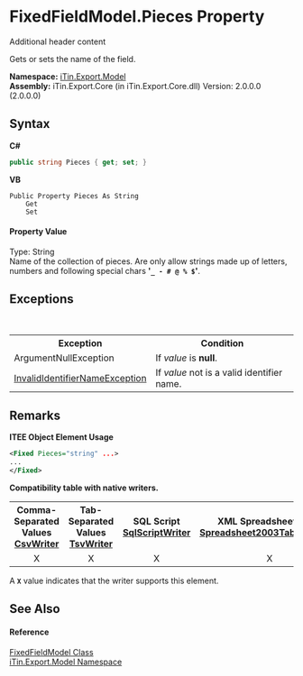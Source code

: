 # FixedFieldModel.Pieces Property 
Additional header content 

Gets or sets the name of the field.

**Namespace:**&nbsp;<a href="N_iTin_Export_Model">iTin.Export.Model</a><br />**Assembly:**&nbsp;iTin.Export.Core (in iTin.Export.Core.dll) Version: 2.0.0.0 (2.0.0.0)

## Syntax

**C#**<br />
``` C#
public string Pieces { get; set; }
```

**VB**<br />
``` VB
Public Property Pieces As String
	Get
	Set
```


#### Property Value
Type: String<br />Name of the collection of pieces. Are only allow strings made ​​up of letters, numbers and following special chars <strong>'`_ - # @ % $`'</strong>.

## Exceptions
&nbsp;<table><tr><th>Exception</th><th>Condition</th></tr><tr><td>ArgumentNullException</td><td>If *value* is <strong>null</strong>.</td></tr><tr><td><a href="T_iTin_Export_Model_InvalidIdentifierNameException">InvalidIdentifierNameException</a></td><td>If *value* not is a valid identifier name.</td></tr></table>

## Remarks

**ITEE Object Element Usage**<br />
``` XML
<Fixed Pieces="string" ...>
...
</Fixed>
```


<strong>Compatibility table with native writers.</strong><table><tr><th>Comma-Separated Values<br /><a href="T_iTin_Export_Writers_CsvWriter">CsvWriter</a></th><th>Tab-Separated Values<br /><a href="T_iTin_Export_Writers_TsvWriter">TsvWriter</a></th><th>SQL Script<br /><a href="T_iTin_Export_Writers_SqlScriptWriter">SqlScriptWriter</a></th><th>XML Spreadsheet 2003<br /><a href="T_iTin_Export_Writers_Spreadsheet2003TabularWriter">Spreadsheet2003TabularWriter</a></th></tr><tr><td align="center">X</td><td align="center">X</td><td align="center">X</td><td align="center">X</td></tr></table> A <strong>`X`</strong> value indicates that the writer supports this element.


## See Also


#### Reference
<a href="T_iTin_Export_Model_FixedFieldModel">FixedFieldModel Class</a><br /><a href="N_iTin_Export_Model">iTin.Export.Model Namespace</a><br />